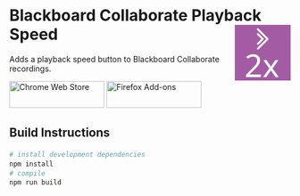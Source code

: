 # Blackboard Collaborate Playback Speed <img align="right" width="100" height="100" src="https://github.com/mymindstorm/bb-collab-speed-control/raw/master/images/icon.svg">

Adds a playback speed button to Blackboard Collaborate recordings.

[<img src="https://raw.githubusercontent.com/wiki/Authenticator-Extension/Authenticator/readme-images/chrome-web-store.png" title="Chrome Web Store" width="170" height="48" />](https://chrome.google.com/webstore/detail/blackboard-collaborate-pl/jekhhgibhnklhlnfcidpebknidbbjagn) [<img src="https://raw.githubusercontent.com/wiki/Authenticator-Extension/Authenticator/readme-images/firefox-add-ons.png" title="Firefox Add-ons" width="170" height="48" />](https://addons.mozilla.org/en-US/firefox/addon/bb-collab-speed-control/)

## Build Instructions

```bash
# install development dependencies
npm install
# compile
npm run build
```
